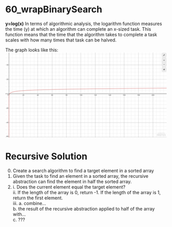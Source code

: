 # 60_wrapBinarySearch

**y=log(x)**
In terms of algorithmic analysis, the logarithm function measures the time (y) at which an algorithm can complete an x-sized task. This function means that the time that the algorithm takes to complete a task scales with how many times that task can be halved.

The graph looks like this:
![alt text](logbase2.PNG)

# Recursive Solution
  0. Create a search algorithm to find a target element in a sorted array
  1. Given the task to find an element in a sorted array, the recursive abstraction can find the element in half the sorted array.
  2. i. Does the current element equal the target element? <br />
     ii. If the length of the array is 0, return -1. If the length of the array is 1, return the first element. <br />
     iii. a. combine... <br />
        b. the result of the recursive abstraction applied to half of the array with... <br />
        c. ???
